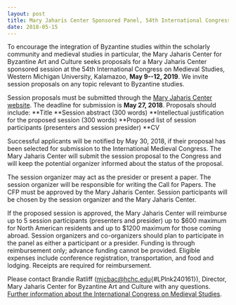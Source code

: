 ```yaml
---
layout: post
title: Mary Jaharis Center Sponsored Panel, 54th International Congress on Medieval Studies 
date: 2018-05-15
---
```


<div>



To encourage the integration of Byzantine studies within the
scholarly community and medieval studies in particular, the Mary Jaharis
Center for Byzantine Art and Culture seeks proposals for a Mary Jaharis
Center sponsored session at the 54th International Congress on Medieval
Studies, Western Michigan University, Kalamazoo, **May 9--12, 2019**. We
invite session proposals on any topic relevant to Byzantine
studies.

Session proposals must be submitted through the
[Mary Jaharis Center
website](https://maryjahariscenter.org/sponsored-sessions/54th-international-congress-on-medieval-studies).
The deadline for submission is **May 27, 2018**. Proposals should
include:
**Title
**Session abstract (300
words)
**Intellectual justification for the proposed session (300
words)
**Proposed list of session participants (presenters and
session presider)
**CV

Successful applicants will be
notified by May 30, 2018, if their proposal has been selected for
submission to the International Medieval Congress. The Mary Jaharis
Center will submit the session proposal to the Congress and will keep
the potential organizer informed about the status of the
proposal.

The session organizer may act as the presider or
present a paper. The session organizer will be responsible for writing
the Call for Papers. The CFP must be approved by the Mary Jaharis
Center. Session participants will be chosen by the session organizer and
the Mary Jaharis Center.

If the proposed session is approved,
the Mary Jaharis Center will reimburse up to 5 session participants
(presenters and presider) up to $600 maximum for North American
residents and up to $1200 maximum for those coming abroad. Session
organizers and co-organizers should plan to participate in the panel as
either a participant or a presider. Funding is through reimbursement
only; advance funding cannot be provided. Eligible expenses include
conference registration, transportation, and food and lodging. Receipts
are required for reimbursement.

Please contact Brandie
Ratliff ([mjcbac@hchc.edu](mailto:mjcbac@hchc.edu){#LPlnk240161}),
Director, Mary Jaharis Center for Byzantine Art and Culture with any
questions. [Further information about the International Congress on
Medieval Studies](https://wmich.edu/medievalcongress).



</div>
